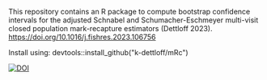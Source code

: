 This repository contains an R package to compute bootstrap confidence intervals for the adjusted Schnabel and Schumacher-Eschmeyer multi-visit closed population mark-recapture estimators (Dettloff 2023). https://doi.org/10.1016/j.fishres.2023.106756

Install using: devtools::install_github("k-dettloff/mRc")

[![DOI](https://zenodo.org/badge/679514265.svg)](https://zenodo.org/badge/latestdoi/679514265)
